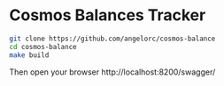# Cosmos Balances Tracker

```bash
git clone https://github.com/angelorc/cosmos-balance
cd cosmos-balance
make build
```

Then open your browser http://localhost:8200/swagger/